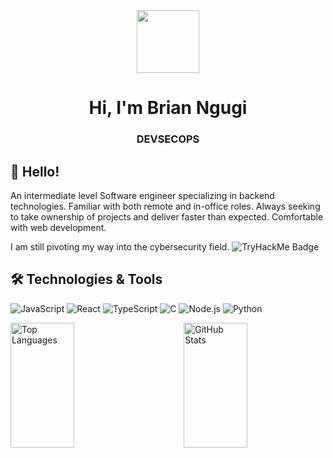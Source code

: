 <div id="header" align="center">
  <img src="https://media.giphy.com/media/M9gbBd9nbDrOTu1Mqx/giphy.gif" width="100" />
</div>

<h1 align="center">Hi, I'm Brian Ngugi</h1>
<h3 align="center">DEVSECOPS</h3>

## 👋 Hello!
An intermediate level Software engineer specializing in backend technologies. Familiar with both remote and in-office roles. Always seeking to take ownership of projects and deliver faster than expected. Comfortable with web development.

I am still pivoting my way into the cybersecurity field.
<img src="https://tryhackme-badges.s3.amazonaws.com/RootRuler.png" alt="TryHackMe Badge">

## 🛠️ Technologies & Tools
![JavaScript](https://img.shields.io/badge/Code-JavaScript-informational?style=flat&color=informational&logo=javascript)
![React](https://img.shields.io/badge/Code-React-informational?style=flat&color=informational&logo=react)
![TypeScript](https://img.shields.io/badge/Code-TypeScript-informational?style=flat&color=informational)
![C](https://img.shields.io/badge/Code-C-informational?style=flat&color=informational&logo=c)
![Node.js](https://img.shields.io/badge/Code-Node-informational?style=flat&color=informational&logo=node.js)
![Python](https://img.shields.io/badge/Code-Python-informational?style=flat&color=warning&logo=python)

<div style="display: flex; justify-content: space-between;">
  <img src="https://github-readme-stats.vercel.app/api/top-langs?username=cartoon01&show_icons=true&locale=en&layout=compact&theme=github_dark" alt="Top Languages" style="width: 45%; height: 200px;" />
  <img src="https://github-readme-stats.vercel.app/api?username=cartoon01&show_icons=true&locale=en&theme=github_dark" alt="GitHub Stats" style="width: 45%; height: 200px;" />
</div>
